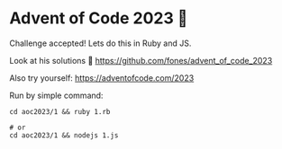 # Advent of Code 2023 🎄

  Challenge accepted! Lets do this in Ruby and JS.

  Look at his solutions :link: https://github.com/fones/advent_of_code_2023

  Also try yourself: https://adventofcode.com/2023


Run by simple command:

```
cd aoc2023/1 && ruby 1.rb

# or
cd aoc2023/1 && nodejs 1.js

```
